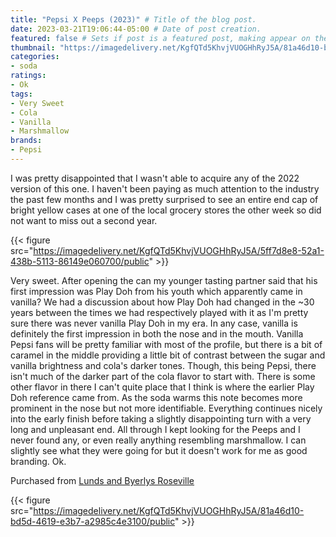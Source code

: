 ```yaml
---
title: "Pepsi X Peeps (2023)" # Title of the blog post.
date: 2023-03-21T19:06:44-05:00 # Date of post creation.
featured: false # Sets if post is a featured post, making appear on the home page side bar.
thumbnail: "https://imagedelivery.net/KgfQTd5KhvjVUOGHhRyJ5A/81a46d10-bd5d-4619-e3b7-a2985c4e3100/thumb"
categories:
- soda
ratings:
- Ok
tags:
- Very Sweet
- Cola
- Vanilla
- Marshmallow
brands:
- Pepsi
---
```


I was pretty disappointed that I wasn't able to acquire any of the 2022 version of this one. I haven't been paying as much attention to the industry the past few months and I was pretty surprised to see an entire end cap of bright yellow cases at one of the local grocery stores the other week so did not want to miss out a second year.

{{< figure src="https://imagedelivery.net/KgfQTd5KhvjVUOGHhRyJ5A/5ff7d8e8-52a1-438b-5113-86149e060700/public" >}}

Very sweet. After opening the can my younger tasting partner said that his first impression was Play Doh from his youth which apparently came in vanilla? We had a discussion about how Play Doh had changed in the ~30 years between the times we had respectively played with it as I'm pretty sure there was never vanilla Play Doh in my era. In any case, vanilla is definitely the first impression in both the nose and in the mouth. Vanilla Pepsi fans will be pretty familiar with most of the profile, but there is a bit of caramel in the middle providing a little bit of contrast between the sugar and vanilla brightness and cola's darker tones. Though, this being Pepsi, there isn't much of the darker part of the cola flavor to start with. There is some other flavor in there I can't quite place that I think is where the earlier Play Doh reference came from. As the soda warms this note becomes more prominent in the nose but not more identifiable. Everything continues nicely into the early finish before taking a slightly disappointing turn with a very long and unpleasant end. All through I kept looking for the Peeps and I never found any, or even really anything resembling marshmallow. I can slightly see what they were going for but it doesn't work for me as good branding. Ok.

Purchased from [Lunds and Byerlys Roseville](https://lundsandbyerlys.com/our-stores/locations/roseville/)

{{< figure src="https://imagedelivery.net/KgfQTd5KhvjVUOGHhRyJ5A/81a46d10-bd5d-4619-e3b7-a2985c4e3100/public" >}}
